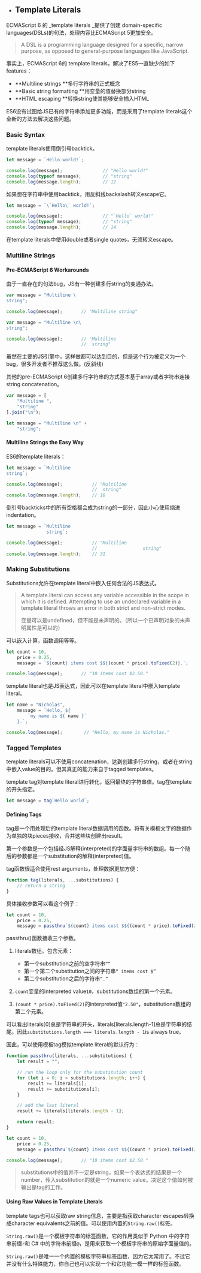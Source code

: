 * ## Template Literals

ECMAScript 6 的 _template literals _提供了创建 domain-specific languages\(DSLs\)的句法，处理内容比ECMAScript 5更加安全。

> A DSL is a programming language designed for a specific, narrow purpose, as opposed to general-purpose languages like JavaScript.

事实上，ECMAScript 6的  template literals，解决了ES5一直缺少的如下features：

* **Multiline strings **多行字符串的正式概念
* **Basic string formatting **用变量的值替换部分string
* **HTML escaping **转换string使其能够安全插入HTML

ES6没有试图给JS已有的字符串添加更多功能，而是采用了template literals这个全新的方法去解决这些问题。

### Basic Syntax

template literals使用倒引号backtick。

```js
let message = `Hello world!`;

console.log(message);               // "Hello world!"
console.log(typeof message);        // "string"
console.log(message.length);        // 12
```

如果想在字符串中使用backtick，用反斜线backslash转义escape它。

```js
let message = `\`Hello\` world!`;

console.log(message);               // "`Hello` world!"
console.log(typeof message);        // "string"
console.log(message.length);        // 14
```

在template literals中使用double或者single quotes，无须转义escape。

### Multiline Strings

#### Pre-ECMAScript 6 Workarounds

由于一直存在的句法bug，JS有一种创建多行string的变通办法。

```js
var message = "Multiline \
string";

console.log(message);       // "Multiline string"
```

```js
var message = "Multiline \n\
string";

console.log(message);       // "Multiline
                            //  string"
```

虽然在主要的JS引擎中，这样做都可以达到目的，但是这个行为被定义为一个bug，很多开发者不推荐这么做。\(反斜线\)

其他的pre-ECMAScript 6创建多行字符串的方式基本基于array或者字符串连接string concatenation。

```js
var message = [
    "Multiline ",
    "string"
].join("\n");

let message = "Multiline \n" +
    "string";
```

#### Multiline Strings the Easy Way

ES6的template literals：

```js
let message = `Multiline
string`;

console.log(message);           // "Multiline
                                //  string"
console.log(message.length);    // 16
```

倒引号backticks中的所有空格都会成为string的一部分，因此小心使用缩进indentation。

```js
let message = `Multiline
               string`;

console.log(message);           // "Multiline
                                //                 string"
console.log(message.length);    // 31
```

### Making Substitutions

Substitutions允许在template literal中嵌入任何合法的JS表达式。

> A template literal can access any variable accessible in the scope in which it is defined. Attempting to use an undeclared variable in a template literal throws an error in both strict and non-strict modes.
>
> 变量可以是undefined，但不能是未声明的。（所以一个已声明对象的未声明属性是可以的）

可以嵌入计算，函数调用等等。

```js
let count = 10,
    price = 0.25,
    message = `${count} items cost $${(count * price).toFixed(2)}.`;

console.log(message);       // "10 items cost $2.50."
```

template literal也是JS表达式，因此可以在template literal中嵌入template literal。

```js
let name = "Nicholas",
    message = `Hello, ${
        `my name is ${ name }`
    }.`;

console.log(message);        // "Hello, my name is Nicholas."
```

### Tagged Templates

template literals可以不使用concatenation，达到创建多行string，或者在string中嵌入value的目的。但其真正的能力来自于tagged templates。

template tag对template literal进行转化，返回最终的字符串值。tag在template的开头指定。

```js
let message = tag`Hello world`;
```

#### Defining Tags

tag是一个用处理后的template literal数据调用的函数。将有关模板文字的数据作为单独的块pieces接收，合并这些块创建出result。

第一个参数是一个包括经JS解释\(interpreted\)的字面量字符串的数组。每一个随后的参数都是一个substitution的解释\(interpreted\)值。

tag函数很适合使用rest arguments，处理数据更加方便：

```js
function tag(literals, ...substitutions) {
    // return a string
}
```

具体接收参数可以看这个例子：

```js
let count = 10,
    price = 0.25,
    message = passthru`${count} items cost $${(count * price).toFixed(2)}.`;
```

passthru\(\)函数接收三个参数。

1. literals数组。包含元素：

   * 第一个substitution之前的空字符串`“”`
   * 第一个第二个substitution之间的字符串`“ items cost $”`
   * 第二个substitution之后的字符串`“.”`

2. `count`变量的interpreted value`10`，substitutions数组的第一个元素。

3. `(count * price).toFixed(2)`的interpreted值`"2.50"`，substitutions数组的第二个元素。

可以看出literals\[0\]总是字符串的开头，literals\[literals.length-1\]总是字符串的结尾。因此`substitutions.length === literals.length - 1`is always true。

因此，可以使用模板tag模拟template literal的默认行为：

```js
function passthru(literals, ...substitutions) {
    let result = "";

    // run the loop only for the substitution count
    for (let i = 0; i < substitutions.length; i++) {
        result += literals[i];
        result += substitutions[i];
    }

    // add the last literal
    result += literals[literals.length - 1];

    return result;
}

let count = 10,
    price = 0.25,
    message = passthru`${count} items cost $${(count * price).toFixed(2)}.`;

console.log(message);       // "10 items cost $2.50."
```

> substitutions中的值并不一定是string，如果一个表达式的结果是一个number，传入substitution的就是一个numeric value。决定这个值如何被输出是tag的工作。

#### Using Raw Values in Template Literals

template tags也可以获取raw string信息，主要是指获取character escapes转换成character equivalents之前的值。可以使用内置的`String.raw()`标签。

`String.raw()`是一个模板字符串的标签函数，它的作用类似于 Python 中的字符串前缀`r`和 C\# 中的字符串前缀`@`，是用来获取一个模板字符串的原始字面量值的。

`String.raw()`是唯一一个内置的模板字符串标签函数，因为它太常用了。不过它并没有什么特殊能力，你自己也可以实现一个和它功能一模一样的标签函数。

